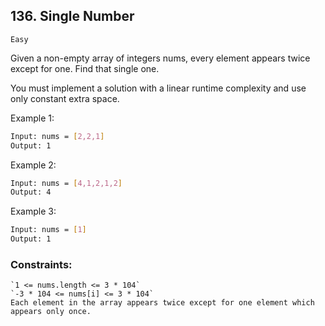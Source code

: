 ## 136. Single Number

`Easy`


Given a non-empty array of integers nums, every element appears twice except for one. Find that single one.

You must implement a solution with a linear runtime complexity and use only constant extra space.

 

Example 1:

```sh
Input: nums = [2,2,1]
Output: 1
```

Example 2:
```sh
Input: nums = [4,1,2,1,2]
Output: 4
```

Example 3:
```sh
Input: nums = [1]
Output: 1
```
 

### Constraints:

    `1 <= nums.length <= 3 * 104`
    `-3 * 104 <= nums[i] <= 3 * 104`
    Each element in the array appears twice except for one element which appears only once.

